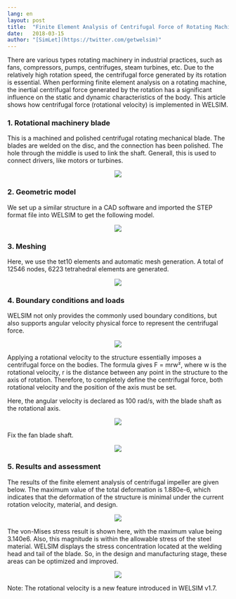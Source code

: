 ```yaml
---
lang: en
layout: post
title:  "Finite Element Analysis of Centrifugal Force of Rotating Machinery Blades"
date:   2018-03-15
author: "[SimLet](https://twitter.com/getwelsim)"
---
```


There are various types rotating machinery in industrial practices, such as fans, compressors, pumps, centrifuges, steam turbines, etc. Due to the relatively high rotation speed, the centrifugal force generated by its rotation is essential. When performing finite element analysis on a rotating machine, the inertial centrifugal force generated by the rotation has a significant influence on the static and dynamic characteristics of the body. This article shows how centrifugal force (rotational velocity) is implemented in WELSIM.

### 1. Rotational machinery blade

This is a machined and polished centrifugal rotating mechanical blade. The blades are welded on the disc, and the connection has been polished. The hole through the middle is used to link the shaft. Generall, this is used to connect drivers, like motors or turbines.

<p align="center">
  <img src="https://cdn-images-1.medium.com/max/800/1*YJ_pRdUEdx8v_IRtqv6MVw.jpeg"/>
</p>

### 2. Geometric model
We set up a similar structure in a CAD software and imported the STEP format file into WELSIM to get the following model.

<p align="center">
  <img src="https://cdn-images-1.medium.com/max/800/1*evHw8dE9y6blw6nQcYWsXw.png"/>
</p>

### 3. Meshing
Here, we use the tet10 elements and automatic mesh generation. A total of 12546 nodes, 6223 tetrahedral elements are generated.

<p align="center">
  <img src="https://cdn-images-1.medium.com/max/800/1*mHyDQoE36dWHsVQVTSQb5g.png"/>
</p>

### 4. Boundary conditions and loads
WELSIM not only provides the commonly used boundary conditions, but also supports angular velocity physical force to represent the centrifugal force.

<p align="center">
  <img src="https://cdn-images-1.medium.com/max/800/1*YsO6k3A5rDPgqq16gj3PgA.png"/>
</p>

Applying a rotational velocity to the structure essentially imposes a centrifugal force on the bodies. The formula gives
F = mrw²,
where w is the rotational velocity, r is the distance between any point in the structure to the axis of rotation. Therefore, to completely define the centrifugal force, both rotational velocity and the position of the axis must be set.

Here, the angular velocity is declared as 100 rad/s, with the blade shaft as the rotational axis.

<p align="center">
  <img src="https://cdn-images-1.medium.com/max/800/1*TMSUwWwpQRzU7ykTt1xGPw.png"/>
</p>

Fix the fan blade shaft.

<p align="center">
  <img src="https://cdn-images-1.medium.com/max/800/1*OKENSngH9Ddwy0zbXAqUDA.png"/>
</p>

### 5. Results and assessment
The results of the finite element analysis of centrifugal impeller are given below. The maximum value of the total deformation is 1.880e-6, which indicates that the deformation of the structure is minimal under the current rotation velocity, material, and design.

<p align="center">
  <img src="https://cdn-images-1.medium.com/max/800/1*wyWundVsrJmNJwDU4c4jCg.png"/>
</p>

The von-Mises stress result is shown here, with the maximum value being 3.140e6. Also, this magnitude is within the allowable stress of the steel material. WELSIM displays the stress concentration located at the welding head and tail of the blade. So, in the design and manufacturing stage, these areas can be optimized and improved.

<p align="center">
  <img src="https://cdn-images-1.medium.com/max/800/1*ONyOT_wBDDLieEyUW_U0XQ.png"/>
</p>

Note: The rotational velocity is a new feature introduced in WELSIM v1.7.
